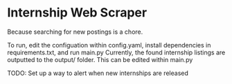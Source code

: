 # Internship Web Scraper
Because searching for new postings is a chore.

To run, edit the configuation within config.yaml, install dependencies in requirements.txt, and run main.py
Currently, the found internship listings are outputted to the output/ folder. This can be edited within main.py

TODO: Set up a way to alert when new internships are released